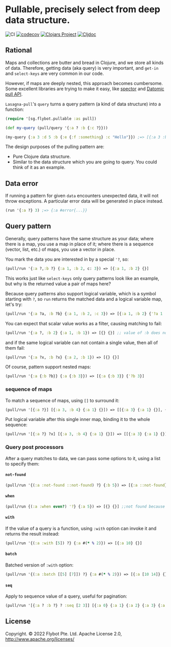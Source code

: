 # Pullable, precisely select from deep data structure.
![CI](https://github.com/flybot-sg/lasagna-pull/workflows/CI/badge.svg)
[![codecov](https://codecov.io/gh/flybot-sg/lasagna-pull/branch/master/graph/badge.svg)](https://codecov.io/gh/flybot-sg/lasagna-pull)
[![Clojars Project](https://img.shields.io/clojars/v/sg.flybot/lasagna-pull.svg)](https://clojars.org/sg.flybot/lasagna-pull)
[![Cljdoc](https://cljdoc.org/badge/sg.flybot/lasagna-pull)](https://cljdoc.org/d/sg.flybot/lasagna-pull)

## Rational

Maps and collections are butter and bread in Clojure, and we store all kinds of data. Therefore, getting data (aka query) is very important, and `get-in` and `select-keys` are very common in our code.

However, if maps are deeply nested, this approach becomes cumbersome. Some excellent libraries are trying to make it easy, like [spector](https://github.com/redplanetlabs/specter) and [Datomic pull API](https://docs.datomic.com/on-prem/query/pull.html).

`Lasagna-pull`'s `query` turns a query pattern (a kind of data structure) into a function:

```clojure
(require '[sg.flybot.pullable :as pull])

(def my-query (pull/query '{:a ? :b {:c ?}}))

(my-query {:a 3 :d 5 :b {:e {:f :something} :c "Hello"}}) ;=> [{:a 3 :b {:c "Hello"}} nil]
```

The design purposes of the pulling pattern are:

 - Pure Clojure data structure.
 - Similar to the data structure which you are going to query. You could think of it as an example.


## Data error

If running a pattern for given `data` encounters unexpected data, it will not throw exceptions. A particular error data will be generated in place instead. 

```clojure
(run '{:a ?} 3) ;=> {:a #error{...}}
```

## Query pattern

Generally, query patterns have the same structure as your data; where there is a map, you use a map in place of it; where there is a sequence (vector, list, etc.) of maps, you use a vector in place.

You mark the data you are interested in by a special `'?`, so:

```clojure
(pull/run '{:a ?,:b ?} {:a 1, :b 2, c: 3}) => [{:a 1, :b 2} {}]
```

This works just like `select-keys` only query patterns look like an example, but why is the returned value a pair of maps here?

Because query patterns also support logical variable, which is a symbol starting with `?`, so `run` returns the matched data and a logical variable map, let's try:

```clojure
(pull/run '{:a ?a, :b ?b} {:a 1, :b 2, :c 3}) => [{:a 1, :b 2} {'?a 1 '?b 2}]
```

You can expect that scalar value works as a filter, causing matching to fail:

```clojure
(pull/run '{:a ?, :b 2} {:a 1, :b 1}) => [{} {}] ;; value of :b does not match pattern
```

and if the same logical variable can not contain a single value, then all of them fail:

```clojure
(pull/run '{:a ?x, :b ?x} {:a 2, :b 1}) => [{} {}]
```

Of course, pattern support nested maps:

```clojure
(pull/run '{:a {:b ?b}} {:a {:b 3}}) => [{:a {:b 3}} {'?b 3}]
```

### sequence of maps

To match a sequence of maps, using `[]` to surround it:

```clojure
(pull/run '[{:a ?}] [{:a 3, :b 4} {:a 1} {}]) => [[{:a 3} {:a 1} {}], {}]
```

Put logical variable after this single inner map, binding it to the whole sequence:

```clojure
(pull/run '[{:a ?} ?x] [{:a 3, :b 4} {:a 1} {}]) => [[{:a 3} {:a 1} {}], {'?x [{:a 3} {:a 1} {}]}]
```

### Query post processors

After a query matches to data, we can pass some options to it, using a list to specify them:

#### `not-found`

```clojure
(pull/run '{(:a :not-found ::not-found) ?} {:b 5}) => [{:a ::not-found} {}]
```

#### `when`

```clojure
(pull/run {(:a :when even?) '?} {:a 5}) => [{} {}] ;;not found because the value is not even
```
#### `with`

If the value of a query is a function, using `:with` option can invoke it and returns the result instead:

```clojure
(pull/run '{(:a :with [5]) ?} {:a #(* % 2)}) => [{:a 10} {}]
```
#### `batch`

Batched version of `:with` option:

```clojure
(pull/run '{(:a :batch [[5] [7]]) ?} {:a #(* % 2)}) => [{:a [10 14]} {}]
```

#### `seq`

Apply to sequence value of a query, useful for pagination:

```clojure
(pull/run '[{:a ? :b ?} ? :seq [2 3]] [{:a 0} {:a 1} {:a 2} {:a 3} {:a 4}]) => [[{:a 1} {:a 2} {:a 3}] {}]
```

## License
Copyright. © 2022 Flybot Pte. Ltd.
Apache License 2.0, http://www.apache.org/licenses/
